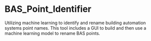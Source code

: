 # BAS_Point_Identifier
Utilizing machine learning to identify and rename building automation systems point names. This tool includes a GUI to build and then use a machine learning model to rename BAS points.
